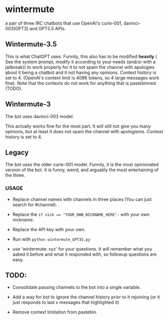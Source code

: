 # wintermute

a pair of three IRC chatbots that use OpenAI's curie-001, davinci-003(GPT3) and GPT3.5 APIs.

## Wintermute-3.5

This is what ChatGPT uses. Funnily, this also has to be modified **heavily** ( See the system prompt, modify it according to your needs (and/or with a jailbreak)) to work properly for it to not spam the channel with apologies about it being a chatbot and it not having any opinions. Context history is set to 4. (OpenAI's context limit is 4096 tokens, so 4 large messages work fine). Note that the contexts do not work for anything that is pastebinned (TODO).

## Wintermute-3

The bot uses davinci-003 model.

This actually works fine for the most part. It will still not give you many opinions, but at least it does not spam the channel with apologisms. Context history is set to 4.

## Legacy

The bot uses the older curie-001 model. Funnily, it is the most opinionated version of the bot. It is funny, weird, and arguably the most entertaining of the three.

### USAGE

- Replace channel names with channels in three places (You can just search for #channel).

- Replace the `if nick == "YOUR_OWN_NICKNAME_HERE":` with your own nickname.

- Replace the API key with your own.

- Run with `python wintermute_GPT35.py`

- use 'wintermute: xyz' for your questions. It will remember what you asked it before and what it responded with, so followup questions are easy.

## TODO:

- Consolidate passing channels to the bot into a single variable.

- Add a way for bot to ignore the channel history prior to it rejoining (or it just responds to last x messages that highlighted it)

- Remove context limitation from pastebin.
